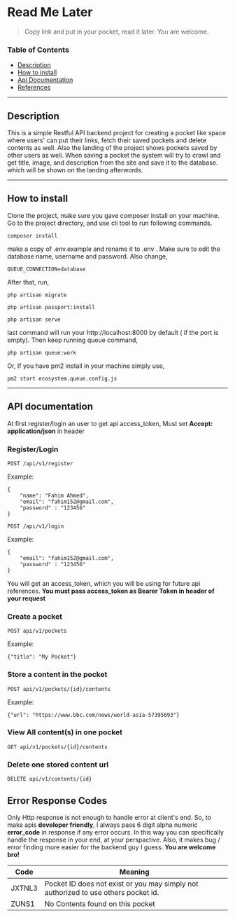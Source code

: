 # Read Me Later
> Copy link and put in your pocket, read it later. You are welcome.  

### Table of Contents

- [Description](#description)
- [How to install](#how-to-install)
- [Api Documentation](#api-documentation)
- [References](#references)

---

## Description
This is a simple Restful API backend project for creating a pocket like space where users' can put their links, fetch their saved pockets and delete contents as well. Also the landing of the project shows pockets saved by other users as well. When saving a pocket the system will try to crawl and get title, image, and description from the site and save it to the database. which will be shown on the landing afterwords.

---
## How to install
Clone the project, make sure you gave composer install on your machine. Go to the project directory, and use cli tool to run following commands.

```
composer install
```

make a copy of .env.example and rename it to .env . Make sure to edit the database name, username and password. Also change,
```
QUEUE_CONNECTION=database
```

After that, run, 
```
php artisan migrate
```

```
php artisan passport:install
```
```
php artisan serve
```
last command will run your http://localhost:8000 by default ( if the port is empty). Then keep running queue command, 
```
php artisan queue:work
```
Or, If you have pm2 install in your machine simply use,

```
pm2 start ecosystem.queue.config.js 
```
---
## API documentation

At first register/login an user to get api access_token, Must set  **Accept: application/json** in header

### Register/Login
```
POST /api/v1/register 
```

Example:
```
{
    "name": "Fahim Ahmed",
    "email": "fahim152@gmail.com",
    "password" : "123456"
}
```


```
POST /api/v1/login 
```

Example:
```
{
    "email": "fahim152@gmail.com",
    "password" : "123456"
}
```

You will get an access_token, which you will be using for future api references. **You must pass access_token as Bearer Token in header of your request**


### Create a pocket

```
POST api/v1/pockets
```
Example:
```
{"title": "My Pocket"}
```

### Store a content in the pocket

```
POST api/v1/pockets/{id}/contents
```
Example:
```
{"url": "https://www.bbc.com/news/world-asia-57395693"}
```

### View All content(s) in one pocket

```
GET api/v1/pockets/{id}/contents
```
### Delete one stored content url

```
DELETE api/v1/contents/{id}
```

## Error Response Codes
Only Http response is not enough to handle error at client's end. So, to make apis **developer friendly**, I always pass 6 digit alpha numeric **error_code** in response if any error occurs. In this way you can specifically handle the response in your end, at your perspactive. Also, it makes bug / error finding more easier for the backend guy I guess. **You are welcome bro!** 

| Code  | Meaning |
| ------------- | ------------- |
| JXTNL3  | Pocket ID does not exist or you may simply not authorized to use others pocket id.  |
| ZUNS1  | No Contents found on this pocket  |


